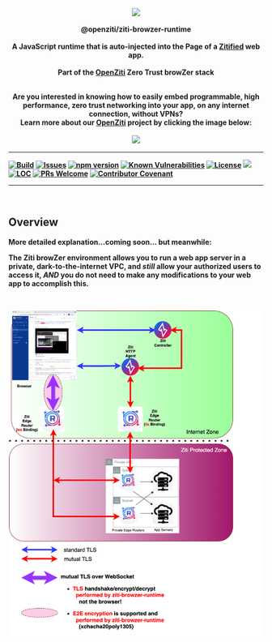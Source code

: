 <p align="center" width="100%">
<a href="https://ziti.dev"><img src="ziti.png" width="100"></a>
</p>

<p align="center">
    <b>
    <a>@openziti/ziti-browzer-runtime</a>
    <br>
    <br>
    <b>A JavaScript runtime that is auto-injected into the Page of a <a href="https://ziti.dev/blog/zitification">Zitified</a> web app.</b>
    <br>
    <br>
    <b>Part of the <a href="https://ziti.devdev/about">OpenZiti</a> Zero Trust browZer stack</b>
</p>

<p align="center">
    <br>
    <b>Are you interested in knowing how to easily embed programmable, high performance, zero trust networking into your app, on any internet connection, without VPNs?
    <br>
    Learn more about our <a href="https://ziti.devdev/about">OpenZiti</a> project by clicking the image below:</b>
    <br>
    <br>
    <a href="https://ziti.dev"><img src="ziti-dev-logo.png" width="200"></a>
</p>

---
[![Build](https://github.com/openziti/ziti-browzer-runtime/workflows/Build/badge.svg?branch=main)]()
[![Issues](https://img.shields.io/github/issues-raw/openziti/ziti-browzer-runtime)]()
[![npm version](https://badge.fury.io/js/@openziti%2Fziti-browzer-runtime.svg)](https://badge.fury.io/js/@openziti%2Fziti-browzer-runtime.svg)
[![Known Vulnerabilities](https://snyk-widget.herokuapp.com/badge/npm/%40openziti%2Fziti-browzer-runtime/badge.svg)](https://snyk-widget.herokuapp.com/badge/npm/%40openziti%2Fziti-browzer-runtime/badge.svg)
[![License](https://img.shields.io/badge/License-Apache%202.0-blue.svg)](https://opensource.org/licenses/Apache-2.0)
[![](https://data.jsdelivr.com/v1/package/npm/@openziti/ziti-browzer-runtime/badge?style=rounded)](https://www.jsdelivr.com/package/npm/@openziti/ziti-browzer-runtime)
[![LOC](https://img.shields.io/tokei/lines/github/openziti/ziti-browzer-runtime)]()
[![PRs Welcome](https://img.shields.io/badge/PRs-welcome-brightgreen.svg?style=rounded)](CONTRIBUTING.md)
[![Contributor Covenant](https://img.shields.io/badge/Contributor%20Covenant-v2.0%20adopted-ff69b4.svg)](CODE_OF_CONDUCT.md)

---


<br>

## Overview

More detailed explanation...coming soon... but meanwhile:  

The Ziti browZer environment allows
you to run a web app server in a private, dark-to-the-internet VPC, and _still_ allow your authorized
users to access it, _AND_ you do not need to make any modifications to your web app to accomplish this.

<br>
<p align="center" width="100%">
<a href="https://ziti.dev"><img src="browZer-diagram.png" width="600"></a>
</p>


